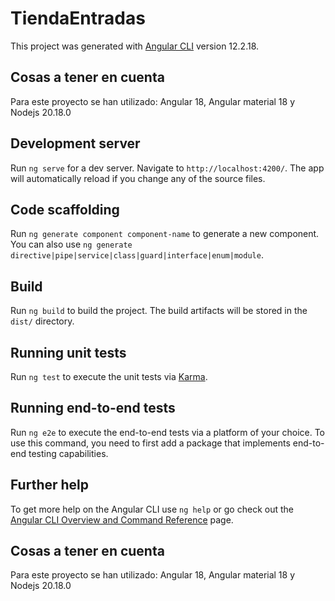 # TiendaEntradas

This project was generated with [Angular CLI](https://github.com/angular/angular-cli) version 12.2.18.

## Cosas a tener en cuenta
Para este proyecto se han utilizado: Angular 18, Angular material 18 y Nodejs 20.18.0

## Development server

Run `ng serve` for a dev server. Navigate to `http://localhost:4200/`. The app will automatically reload if you change any of the source files.

## Code scaffolding

Run `ng generate component component-name` to generate a new component. You can also use `ng generate directive|pipe|service|class|guard|interface|enum|module`.

## Build

Run `ng build` to build the project. The build artifacts will be stored in the `dist/` directory.

## Running unit tests

Run `ng test` to execute the unit tests via [Karma](https://karma-runner.github.io).

## Running end-to-end tests

Run `ng e2e` to execute the end-to-end tests via a platform of your choice. To use this command, you need to first add a package that implements end-to-end testing capabilities.

## Further help

To get more help on the Angular CLI use `ng help` or go check out the [Angular CLI Overview and Command Reference](https://angular.io/cli) page.

## Cosas a tener en cuenta
Para este proyecto se han utilizado: Angular 18, Angular material 18 y Nodejs 20.18.0
